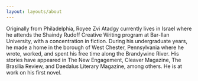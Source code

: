 ```yaml
---
layout: layouts/about
---
```


Originally from Philadelphia, Royee Zvi Atadgy currently lives in Israel where he attends the Shaindy Rudoff Creative Writing program at Bar-Ilan University, with a concentration in fiction. During his undergraduate years, he made a home in the borough of West Chester, Pennsylvania where he wrote, worked, and spent his free time along the Brandywine River. His stories have appeared in The New Engagement, Cleaver Magazine, The Brasilia Review, and Daedalus Literary Magazine, among others. He is at work on his first novel.